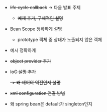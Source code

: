 - ~~life cycle callback~~ -> 다음 발표 주제
  - ~~예제 추가, 구체적인 설명~~
- Bean Scope 정확하게 설명
  - prototype 객체 중 상태가 노출되지 않은 객체
- 예시 정확하게

- ~~object provider 추가~~

- ~~IoC 설명 추가~~

  ~~-> 왜 제어의 역전인지 설명~~

- ~~xml configuration 연결 방법~~

- 왜 spring bean은 default가 singleton인지

